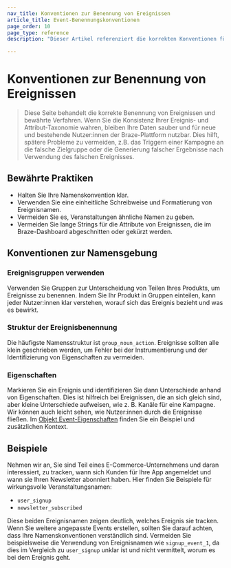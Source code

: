 ```yaml
---
nav_title: Konventionen zur Benennung von Ereignissen
article_title: Event-Benennungskonventionen
page_order: 10
page_type: reference
description: "Dieser Artikel referenziert die korrekten Konventionen für die Benennung von Ereignissen und die besten Praktiken."

---
```


# Konventionen zur Benennung von Ereignissen

> Diese Seite behandelt die korrekte Benennung von Ereignissen und bewährte Verfahren. Wenn Sie die Konsistenz Ihrer Ereignis- und Attribut-Taxonomie wahren, bleiben Ihre Daten sauber und für neue und bestehende Nutzer:innen der Braze-Plattform nutzbar. Dies hilft, spätere Probleme zu vermeiden, z.B. das Triggern einer Kampagne an die falsche Zielgruppe oder die Generierung falscher Ergebnisse nach Verwendung des falschen Ereignisses.

## Bewährte Praktiken

- Halten Sie Ihre Namenskonvention klar.
- Verwenden Sie eine einheitliche Schreibweise und Formatierung von Ereignisnamen.
- Vermeiden Sie es, Veranstaltungen ähnliche Namen zu geben.
- Vermeiden Sie lange Strings für die Attribute von Ereignissen, die im Braze-Dashboard abgeschnitten oder gekürzt werden.

## Konventionen zur Namensgebung

### Ereignisgruppen verwenden

Verwenden Sie Gruppen zur Unterscheidung von Teilen Ihres Produkts, um Ereignisse zu benennen. Indem Sie Ihr Produkt in Gruppen einteilen, kann jeder Nutzer:innen klar verstehen, worauf sich das Ereignis bezieht und was es bewirkt.

### Struktur der Ereignisbenennung

Die häufigste Namensstruktur ist `group_noun_action`. Ereignisse sollten alle klein geschrieben werden, um Fehler bei der Instrumentierung und der Identifizierung von Eigenschaften zu vermeiden.

### Eigenschaften

Markieren Sie ein Ereignis und identifizieren Sie dann Unterschiede anhand von Eigenschaften. Dies ist hilfreich bei Ereignissen, die an sich gleich sind, aber kleine Unterschiede aufweisen, wie z. B. Kanäle für eine Kampagne. Wir können auch leicht sehen, wie Nutzer:innen durch die Ereignisse fließen. Im [Objekt Event-Eigenschaften]({{site.baseurl}}/api/objects_filters/event_object/#event-properties-object) finden Sie ein Beispiel und zusätzlichen Kontext.

## Beispiele

Nehmen wir an, Sie sind Teil eines E-Commerce-Unternehmens und daran interessiert, zu tracken, wann sich Kunden für Ihre App angemeldet und wann sie Ihren Newsletter abonniert haben. Hier finden Sie Beispiele für wirkungsvolle Veranstaltungsnamen:

- `user_signup`
- `newsletter_subscribed`

Diese beiden Ereignisnamen zeigen deutlich, welches Ereignis sie tracken. Wenn Sie weitere angepasste Events erstellen, sollten Sie darauf achten, dass Ihre Namenskonventionen verständlich sind. Vermeiden Sie beispielsweise die Verwendung von Ereignisnamen wie `signup_event_1`, da dies im Vergleich zu `user_signup` unklar ist und nicht vermittelt, worum es bei dem Ereignis geht.
